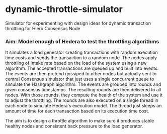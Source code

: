 # dynamic-throttle-simulator
Simulator for experimenting with design ideas for dynamic transaction throttling for Hiero Consensus Node
### Aim: Model enough of Hedera to test the throttling algorithms
It simulates a load generator creating transactions with random execution time costs and sends the
transaction to a random node. The nodes apply throttling of intake rate based on the load of the system using a new
algorithm. The accepted transactions are queued up and built into events. The events are then pretend gossiped to other
nodes but actually sent to central Consensus simulator that just uses a single concurrent queue to simulate the
Hashgraph algorithm. The events are grouped into rounds and given consensus timestamps. The resulting rounds are then
delivered to all nodes. With those rounds, they compute the health of the system and use it to adjust the throttling.
The rounds are also executed on a single thread in each node to simulate Hedera's execution model. The thread just
sleeps an amount of time for each transaction based on its execution time cost. 

The aim is to design a throttle algorithm to make sure it produces stable healthy nodes and consistent back pressure
to the load generator.
